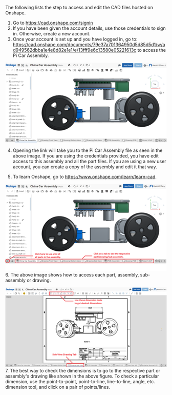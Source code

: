 The following lists the step to access and edit the CAD files hosted on Onshape.
1. Go to https://cad.onshape.com/signin
2. If you have been given the account details, use those credentials to sign in. Otherwise, create a new account.
3. Once your account is set up and you have logged in, go to: https://cad.onshape.com/documents/79e37a701364950d5d85d5d1/w/ad949562dbba1e4e8d82e1e1/e/13fff9e6c13580e05221613c
to access the Pi Car Assembly.

![Alt text](/docs/CAD/onshape_assembly.png?raw=true "Onshape CAD Layout")

4. Opening the link will take you to the Pi Car Assembly file as seen in the above image. If you are using the credentials provided, you have edit access to this assembly and all the part files. If you are using a new user account, you can create a copy of the assembly and edit it that way.

5. To learn Onshape, go to https://www.onshape.com/learn/learn-cad.

![Alt text](/docs/CAD/onshape_assembly_basics.png?raw=true "Onshape Assembly Basics")
6. The above image shows how to access each part, assembly, sub-assembly or drawing.

![Alt text](/docs/CAD/onshape_drawing_dimensions.png?raw=true "Onshape Drawing Basics")
7. The best way to check the dimensions is to go to the respective part or assembly's drawing like shown in the above figure. To check a particular dimension, use the point-to-point, point-to-line, line-to-line, angle, etc. dimension tool, and click on a pair of points/lines.


